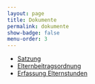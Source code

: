```yaml
---
layout: page
title: Dokumente
permalink: dokumente
show-badge: false
menu-order: 3
---
```

* [Satzung](/assets/uploads/190327_Satzung_2025.pdf)
* [Elternbeitragsordnung](/assets/uploads/250101_Elternbeitragsordnung_2025.pdf)
* [Erfassung Elternstunden](/assets/uploads/Erfassung%20Elternstunden.pdf)
